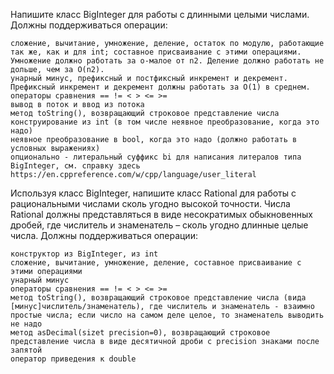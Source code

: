 

Напишите класс BigInteger для работы с длинными целыми числами. Должны поддерживаться операции:

    сложение, вычитание, умножение, деление, остаток по модулю, работающие так же, как и для int; составное присваивание с этими операциями. Умножение должно работать за o-малое от n2. Деление должно работать не дольше, чем за O(n2).
    унарный минус, префиксный и постфиксный инкремент и декремент. Префиксный инкремент и декремент должны работать за O(1) в среднем.
    операторы сравнения == != < > <= >=
    вывод в поток и ввод из потока
    метод toString(), возвращающий строковое представление числа
    конструирование из int (в том числе неявное преобразование, когда это надо)
    неявное преобразование в bool, когда это надо (должно работать в условных выражениях)
    опционально - литеральный суффикс bi для написания литералов типа BigInteger, см. справку здесь https://en.cppreference.com/w/cpp/language/user_literal

Используя класс BigInteger, напишите класс Rational для работы с рациональными числами сколь угодно высокой точности. Числа Rational должны представляться в виде несократимых обыкновенных дробей, где числитель и знаменатель – сколь угодно длинные целые числа. Должны поддерживаться операции:

    конструктор из BigInteger, из int
    сложение, вычитание, умножение, деление, составное присваивание с этими операциями
    унарный минус
    операторы сравнения == != < > <= >=
    метод toString(), возвращающий строковое представление числа (вида [минус]числитель/знаменатель), где числитель и знаменатель - взаимно простые числа; если число на самом деле целое, то знаменатель выводить не надо
    метод asDecimal(sizet precision=0), возвращающий строковое представление числа в виде десятичной дроби с precision знаками после запятой
    оператор приведения к double

